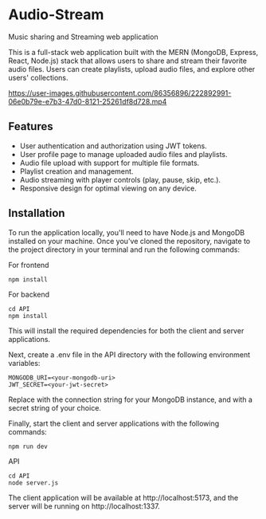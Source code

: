 # Audio-Stream

Music sharing and Streaming web application

This is a full-stack web application built with the MERN (MongoDB, Express, React, Node.js) stack that allows users to share and stream their favorite audio files. Users can create playlists, upload audio files, and explore other users' collections.

https://user-images.githubusercontent.com/86356896/222892991-06e0b79e-e7b3-47d0-8121-25261df8d728.mp4

## Features

- User authentication and authorization using JWT tokens.
- User profile page to manage uploaded audio files and playlists.
- Audio file upload with support for multiple file formats.
- Playlist creation and management.
- Audio streaming with player controls (play, pause, skip, etc.).
- Responsive design for optimal viewing on any device.

## Installation

To run the application locally, you'll need to have Node.js and MongoDB installed on your machine. Once you've cloned the repository, navigate to the project directory in your terminal and run the following commands:

For frontend

```
npm install
```

For backend

```
cd API
npm install
```

This will install the required dependencies for both the client and server applications.

Next, create a .env file in the API directory with the following environment variables:

```
MONGODB_URI=<your-mongodb-uri>
JWT_SECRET=<your-jwt-secret>
```

Replace <your-mongodb-uri> with the connection string for your MongoDB instance, and <your-jwt-secret> with a secret string of your choice.

Finally, start the client and server applications with the following commands:

```
npm run dev
```

API

```
cd API
node server.js
```

The client application will be available at http://localhost:5173, and the server will be running on http://localhost:1337.
